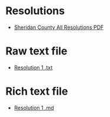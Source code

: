 # Resolutions
- [Sheridan County All Resolutions PDF](https://github.com/z-scgop/resolutions/blob/main/pdfs/sc_resolutions.pdf)

# Raw text file
- [Resolution 1 .txt](https://github.com/z-scgop/resolutions/blob/main/txt/1.txt)

# Rich text file
- [Resolution 1 .md](https://github.com/z-scgop/resolutions/blob/main/md/1.md)
